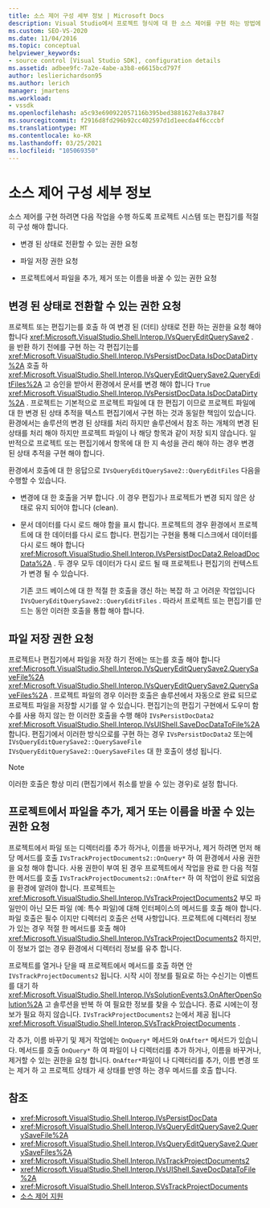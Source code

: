 ```yaml
---
title: 소스 제어 구성 세부 정보 | Microsoft Docs
description: Visual Studio에서 프로젝트 형식에 대 한 소스 제어를 구현 하는 방법에 대해 알아봅니다. 여기에는 프로젝트 시스템 또는 편집기를 사용 하 여 권한을 요청 하도록 구성 합니다.
ms.custom: SEO-VS-2020
ms.date: 11/04/2016
ms.topic: conceptual
helpviewer_keywords:
- source control [Visual Studio SDK], configuration details
ms.assetid: adbee9fc-7a2e-4abe-a3b8-e6615bcd797f
author: leslierichardson95
ms.author: lerich
manager: jmartens
ms.workload:
- vssdk
ms.openlocfilehash: a5c93e690922057116b395bed3881627e8a37847
ms.sourcegitcommit: f2916d8fd296b92cc402597d1d1eecda4f6cccbf
ms.translationtype: MT
ms.contentlocale: ko-KR
ms.lasthandoff: 03/25/2021
ms.locfileid: "105069350"
---
```

# <a name="source-control-configuration-details"></a>소스 제어 구성 세부 정보
소스 제어를 구현 하려면 다음 작업을 수행 하도록 프로젝트 시스템 또는 편집기를 적절히 구성 해야 합니다.

- 변경 된 상태로 전환할 수 있는 권한 요청

- 파일 저장 권한 요청

- 프로젝트에서 파일을 추가, 제거 또는 이름을 바꿀 수 있는 권한 요청

## <a name="request-permission-to-transition-to-changed-state"></a>변경 된 상태로 전환할 수 있는 권한 요청
 프로젝트 또는 편집기는를 호출 하 여 변경 된 (더티) 상태로 전환 하는 권한을 요청 해야 합니다 <xref:Microsoft.VisualStudio.Shell.Interop.IVsQueryEditQuerySave2> . 을 반환 하기 전에를 구현 하는 각 편집기는를 <xref:Microsoft.VisualStudio.Shell.Interop.IVsPersistDocData.IsDocDataDirty%2A> 호출 하 <xref:Microsoft.VisualStudio.Shell.Interop.IVsQueryEditQuerySave2.QueryEditFiles%2A> 고 승인을 받아서 환경에서 문서를 변경 해야 합니다 `True` <xref:Microsoft.VisualStudio.Shell.Interop.IVsPersistDocData.IsDocDataDirty%2A> . 프로젝트는 기본적으로 프로젝트 파일에 대 한 편집기 이므로 프로젝트 파일에 대 한 변경 된 상태 추적을 텍스트 편집기에서 구현 하는 것과 동일한 책임이 있습니다. 환경에서는 솔루션의 변경 된 상태를 처리 하지만 솔루션에서 참조 하는 개체의 변경 된 상태를 처리 해야 하지만 프로젝트 파일이 나 해당 항목과 같이 저장 되지 않습니다. 일반적으로 프로젝트 또는 편집기에서 항목에 대 한 지 속성을 관리 해야 하는 경우 변경 된 상태 추적을 구현 해야 합니다.

 환경에서 호출에 대 한 응답으로 `IVsQueryEditQuerySave2::QueryEditFiles` 다음을 수행할 수 있습니다.

- 변경에 대 한 호출을 거부 합니다 .이 경우 편집기나 프로젝트가 변경 되지 않은 상태로 유지 되어야 합니다 (clean).

- 문서 데이터를 다시 로드 해야 함을 표시 합니다. 프로젝트의 경우 환경에서 프로젝트에 대 한 데이터를 다시 로드 합니다. 편집기는 구현을 통해 디스크에서 데이터를 다시 로드 해야 합니다 <xref:Microsoft.VisualStudio.Shell.Interop.IVsPersistDocData2.ReloadDocData%2A> . 두 경우 모두 데이터가 다시 로드 될 때 프로젝트나 편집기의 컨텍스트가 변경 될 수 있습니다.

  기존 코드 베이스에 대 한 적절 한 호출을 갱신 하는 복잡 하 고 어려운 작업입니다 `IVsQueryEditQuerySave2::QueryEditFiles` . 따라서 프로젝트 또는 편집기를 만드는 동안 이러한 호출을 통합 해야 합니다.

## <a name="request-permission-to-save-a-file"></a>파일 저장 권한 요청
 프로젝트나 편집기에서 파일을 저장 하기 전에는 또는를 호출 해야 합니다 <xref:Microsoft.VisualStudio.Shell.Interop.IVsQueryEditQuerySave2.QuerySaveFile%2A> <xref:Microsoft.VisualStudio.Shell.Interop.IVsQueryEditQuerySave2.QuerySaveFiles%2A> . 프로젝트 파일의 경우 이러한 호출은 솔루션에서 자동으로 완료 되므로 프로젝트 파일을 저장할 시기를 알 수 있습니다. 편집기는의 편집기 구현에서 도우미 함수를 사용 하지 않는 한 이러한 호출을 수행 해야 `IVsPersistDocData2` <xref:Microsoft.VisualStudio.Shell.Interop.IVsUIShell.SaveDocDataToFile%2A> 합니다. 편집기에서 이러한 방식으로를 구현 하는 경우 `IVsPersistDocData2` 또는에 `IVsQueryEditQuerySave2::QuerySaveFile` `IVsQueryEditQuerySave2::QuerySaveFiles` 대 한 호출이 생성 됩니다.

> [!NOTE]
> 이러한 호출은 항상 미리 (편집기에서 취소를 받을 수 있는 경우)로 설정 합니다.

## <a name="request-permission-to-add-remove-or-rename-files-in-the-project"></a>프로젝트에서 파일을 추가, 제거 또는 이름을 바꿀 수 있는 권한 요청
 프로젝트에서 파일 또는 디렉터리를 추가 하거나, 이름을 바꾸거나, 제거 하려면 먼저 해당 메서드를 호출 `IVsTrackProjectDocuments2::OnQuery*` 하 여 환경에서 사용 권한을 요청 해야 합니다. 사용 권한이 부여 된 경우 프로젝트에서 작업을 완료 한 다음 적절 한 메서드를 호출 `IVsTrackProjectDocuments2::OnAfter*` 하 여 작업이 완료 되었음을 환경에 알려야 합니다. 프로젝트는 <xref:Microsoft.VisualStudio.Shell.Interop.IVsTrackProjectDocuments2> 부모 파일만이 아닌 모든 파일 (예: 특수 파일)에 대해 인터페이스의 메서드를 호출 해야 합니다. 파일 호출은 필수 이지만 디렉터리 호출은 선택 사항입니다. 프로젝트에 디렉터리 정보가 있는 경우 적절 한 메서드를 호출 해야 <xref:Microsoft.VisualStudio.Shell.Interop.IVsTrackProjectDocuments2> 하지만,이 정보가 없는 경우 환경에서 디렉터리 정보를 유추 합니다.

 프로젝트를 열거나 닫을 때 프로젝트에서 메서드를 호출 하면 안 `IVsTrackProjectDocuments2` 됩니다. 시작 시이 정보를 필요로 하는 수신기는 이벤트를 대기 하 <xref:Microsoft.VisualStudio.Shell.Interop.IVsSolutionEvents3.OnAfterOpenSolution%2A> 고 솔루션을 반복 하 여 필요한 정보를 찾을 수 있습니다. 종료 시에는이 정보가 필요 하지 않습니다. `IVsTrackProjectDocuments2` 는에서 제공 됩니다 <xref:Microsoft.VisualStudio.Shell.Interop.SVsTrackProjectDocuments> .

 각 추가, 이름 바꾸기 및 제거 작업에는 `OnQuery*` 메서드와 `OnAfter*` 메서드가 있습니다. 메서드를 호출 `OnQuery*` 하 여 파일이 나 디렉터리를 추가 하거나, 이름을 바꾸거나, 제거할 수 있는 권한을 요청 합니다. `OnAfter*`파일이 나 디렉터리를 추가, 이름 변경 또는 제거 하 고 프로젝트 상태가 새 상태를 반영 하는 경우 메서드를 호출 합니다.

## <a name="see-also"></a>참조

- <xref:Microsoft.VisualStudio.Shell.Interop.IVsPersistDocData>
- <xref:Microsoft.VisualStudio.Shell.Interop.IVsQueryEditQuerySave2.QuerySaveFile%2A>
- <xref:Microsoft.VisualStudio.Shell.Interop.IVsQueryEditQuerySave2.QuerySaveFiles%2A>
- <xref:Microsoft.VisualStudio.Shell.Interop.IVsTrackProjectDocuments2>
- <xref:Microsoft.VisualStudio.Shell.Interop.IVsUIShell.SaveDocDataToFile%2A>
- <xref:Microsoft.VisualStudio.Shell.Interop.SVsTrackProjectDocuments>
- [소스 제어 지원](../../extensibility/internals/supporting-source-control.md)
